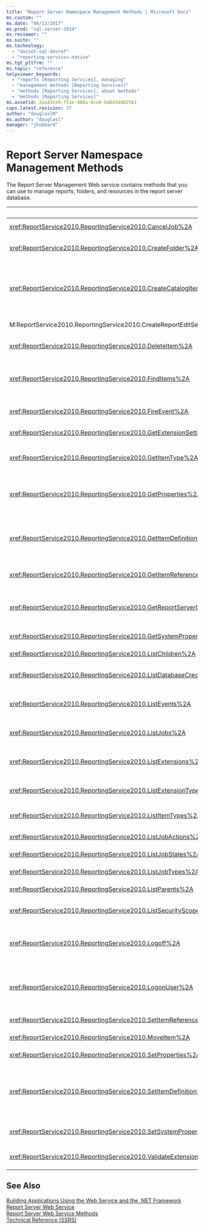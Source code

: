 ```yaml
---
title: "Report Server Namespace Management Methods | Microsoft Docs"
ms.custom: ""
ms.date: "06/13/2017"
ms.prod: "sql-server-2014"
ms.reviewer: ""
ms.suite: ""
ms.technology: 
  - "docset-sql-devref"
  - "reporting-services-native"
ms.tgt_pltfrm: ""
ms.topic: "reference"
helpviewer_keywords: 
  - "reports [Reporting Services], managing"
  - "management methods [Reporting Services]"
  - "methods [Reporting Services], about methods"
  - "methods [Reporting Services]"
ms.assetid: 2aa43ce9-f51e-408a-8ce0-b40d3dd62561
caps.latest.revision: 37
author: "douglaslM"
ms.author: "douglasl"
manager: "jhubbard"
---
```

# Report Server Namespace Management Methods
  The Report Server Management Web service contains methods that you can use to manage reports, folders, and resources in the report server database.  
  
|Method|Action|  
|------------|------------|  
|<xref:ReportService2010.ReportingService2010.CancelJob%2A>|Cancels execution of a job.|  
|<xref:ReportService2010.ReportingService2010.CreateFolder%2A>|Adds a folder to the report server database or SharePoint library.|  
|<xref:ReportService2010.ReportingService2010.CreateCatalogItem%2A>|Adds a new item to a report server database or SharePoint library. This method applies to the `Report`, `Model`, `Dataset`, `Component`, `Resource`, and `DataSource` item types.|  
|M:ReportService2010.ReportingService2010.CreateReportEditSession(System.String,System.String,System.Byte[],ReportService2010.Warning[]@)|Creates a new report edit session.|  
|<xref:ReportService2010.ReportingService2010.DeleteItem%2A>|Removes an item from the report server database or SharePoint library.|  
|<xref:ReportService2010.ReportingService2010.FindItems%2A>|Returns the items in the report server database or SharePoint library that match the specified search criteria.|  
|<xref:ReportService2010.ReportingService2010.FireEvent%2A>|Triggers an event based on the supplied parameters.|  
|<xref:ReportService2010.ReportingService2010.GetExtensionSettings%2A>|Returns a list of settings for a given extension.|  
|<xref:ReportService2010.ReportingService2010.GetItemType%2A>|Retrieves the type of an item in the report server database or SharePoint library, if the item exists.|  
|<xref:ReportService2010.ReportingService2010.GetProperties%2A>|Returns the values of one or more properties on an item in the report server database or SharePoint library.|  
|<xref:ReportService2010.ReportingService2010.GetItemDefinition%2A>|Retrieves the definition or content for an item. This method applies to the `Report`, `Model`, `Dataset`, `Component`, `Resource`, and `DataSource` item types.|  
|<xref:ReportService2010.ReportingService2010.GetItemReferences%2A>|Returns a list of catalog item references associated with an item.|  
|<xref:ReportService2010.ReportingService2010.GetReportServerConfigInfo%2A>|Returns information on the connected report server instance or all the report server instances in a scale-out deployment.|  
|<xref:ReportService2010.ReportingService2010.GetSystemProperties%2A>|Returns one or more system properties.|  
|<xref:ReportService2010.ReportingService2010.ListChildren%2A>|Gets a list of children of a specified folder.|  
|<xref:ReportService2010.ReportingService2010.ListDatabaseCredentialRetrievalOptions%2A>|Returns a list of supported credential retrieval options.|  
|<xref:ReportService2010.ReportingService2010.ListEvents%2A>|Returns a list of event extensions as they appear in the report server configuration file.|  
|<xref:ReportService2010.ReportingService2010.ListJobs%2A>|Returns a list of jobs running on the report server.|  
|<xref:ReportService2010.ReportingService2010.ListExtensions%2A>|Returns a list of extensions that are configured for a given extension type.|  
|<xref:ReportService2010.ReportingService2010.ListExtensionTypes%2A>|Returns a list of supported extension types.|  
|<xref:ReportService2010.ReportingService2010.ListItemTypes%2A>|Returns a list of supported catalog item types.|  
|<xref:ReportService2010.ReportingService2010.ListJobActions%2A>|Returns a list of supported job actions.|  
|<xref:ReportService2010.ReportingService2010.ListJobStates%2A>|Returns a list of supported job states.|  
|<xref:ReportService2010.ReportingService2010.ListJobTypes%2A>|Returns a list of supported job types.|  
|<xref:ReportService2010.ReportingService2010.ListParents%2A>|Retrieves parent items for the given item.|  
|<xref:ReportService2010.ReportingService2010.ListSecurityScopes%2A>|Returns a list of supported security scopes.|  
|<xref:ReportService2010.ReportingService2010.Logoff%2A>|Logs out the current user making Web service requests. This method only applies to native mode.|  
|<xref:ReportService2010.ReportingService2010.LogonUser%2A>|Logs on a user and authenticates a user request to the Report Server Web service. This method only applies to native mode.|  
|<xref:ReportService2010.ReportingService2010.SetItemReferences%2A>|Sets the catalog items associated with an item.|  
|<xref:ReportService2010.ReportingService2010.MoveItem%2A>|Moves and/or renames an item.|  
|<xref:ReportService2010.ReportingService2010.SetProperties%2A>|Sets one or more properties of an item.|  
|<xref:ReportService2010.ReportingService2010.SetItemDefinition%2A>|Sets the definition or content for a specified item. This method applies to the `Report`, `Model`, `Dataset`, `Component`, `Resource`, and `DataSource` item types.|  
|<xref:ReportService2010.ReportingService2010.SetSystemProperties%2A>|Sets one or more system properties in the report server or SharePoint farm.|  
|<xref:ReportService2010.ReportingService2010.ValidateExtensionSettings%2A>|Validates [!INCLUDE[ssRSnoversion](../../includes/ssrsnoversion-md.md)] extension settings.|  
  
## See Also  
 [Building Applications Using the Web Service and the .NET Framework](../../../2014/reporting-services/dev-guide/building-applications-using-the-web-service-and-the-net-framework.md)   
 [Report Server Web Service](../../../2014/reporting-services/dev-guide/report-server-web-service.md)   
 [Report Server Web Service Methods](../../../2014/reporting-services/dev-guide/report-server-web-service-methods.md)   
 [Technical Reference &#40;SSRS&#41;](../../../2014/reporting-services/technical-reference-ssrs.md)  
  
  